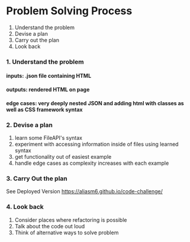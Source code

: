 # Problem Solving Process

1. Understand the problem
1. Devise a plan
1. Carry out the plan
1. Look back

### 1. Understand the problem

#### inputs: .json file containing HTML

#### outputs: rendered HTML on page

#### edge cases: very deeply nested JSON and adding html with classes as well as CSS framework syntax

### 2. Devise a plan

1. learn some FileAPI's syntax
1. experiment with accessing information inside of files using learned syntax
1. get functionality out of easiest example
1. handle edge cases as complexity increases with each example

### 3. Carry Out the plan

See Deployed Version
https://aliasm6.github.io/code-challenge/

### 4. Look back

1. Consider places where refactoring is possible
1. Talk about the code out loud
1. Think of alternative ways to solve problem 
